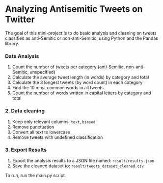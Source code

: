 # Analyzing Antisemitic Tweets on Twitter

The goal of this mini-project is to do basic analysis and cleaning on tweets classified as anti-Semitic or non-anti-Semitic, using Python and the Pandas library.

### Data Analysis
1. Count the number of tweets per category (anti-Semitic, non-anti-Semitic, unspecified)
2. Calculate the average tweet length (in words) by category and total
3. Calculate the 3 longest tweets (by word count) in each category
4. Find the 10 most common words in all tweets
5. Count the number of words written in capital letters by category and total

### 2. Data cleaning
1. Keep only relevant columns: `text`, `biased`
2. Remove punctuation
3. Convert all text to lowercase
4. Remove tweets with undefined classification 

### 3. Export Results
1. Export the analysis results to a JSON file named: `result/results.json`
2. Save the cleaned dataset to: `result/tweets_dataset_cleaned.csv`

To run, run the main.py script.
